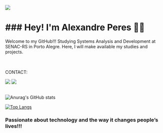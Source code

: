 ![](https://komarev.com/ghpvc/?username=alexandrep23)
<h1>### Hey! I'm Alexandre Peres 👋👋</h1>
Welcome to my GitHub!!!
Studying Systems Analysis and Development at SENAC-RS in Porto Alegre. Here, I will make available my studies and projects.<br>
<br>
   

</div><br>

CONTACT:
<br>
<div align="left">
  <a href="https://www.linkedin.com/in/alexandre-peres-a085b9a6/" target="_blank"><img src="https://img.shields.io/badge/LinkedIn-0077B5?style=for-the-badge&logo=linkedin&logoColor=white"></a>

<a href="algperes@gmail.com">
    <img src="https://img.shields.io/badge/Gmail-D14836?style=for-the-badge&logo=gmail&logoColor=white"></a>
</div><br>

![Anurag's GitHub stats](https://github-readme-stats.vercel.app/api?username=alexandrep23&show_icons=true&theme=dracula)

[![Top Langs](https://github-readme-stats.vercel.app/api/top-langs/?username=anuraghazra)](https://github.com/anuraghazra/github-readme-stats)


<h3>Passionate about technology and the way it changes people’s lives!!!</h3>
